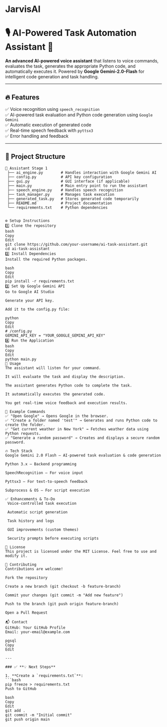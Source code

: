 # JarvisAI

# 🎙️ AI-Powered Task Automation Assistant 🚀

**An advanced AI-powered voice assistant** that listens to voice commands, evaluates the task, generates the appropriate Python code, and automatically executes it. Powered by **Google Gemini-2.0-Flash** for intelligent code generation and task handling.

---

## 🔥 **Features**

✅ Voice recognition using `speech_recognition`  
✅ AI-powered task evaluation and Python code generation using `Google Gemini`  
✅ Automatic execution of generated code  
✅ Real-time speech feedback with `pyttsx3`  
✅ Error handling and feedback  

---

## 📂 **Project Structure**

```plaintext
📁 Assistant Stage 1
 ├── ai_engine.py        # Handles interaction with Google Gemini AI
 ├── config.py           # API key configuration
 ├── gui.py              # GUI interface (if applicable)
 ├── main.py             # Main entry point to run the assistant
 ├── speech_engine.py    # Handles speech recognition
 ├── task_manager.py     # Manages task execution
 ├── generated_task.py   # Stores generated code temporarily
 ├── README.md           # Project documentation
 └── requirements.txt    # Python dependencies


⚙️ Setup Instructions
1️⃣ Clone the repository
bash
Copy
Edit
git clone https://github.com/your-username/ai-task-assistant.git
cd ai-task-assistant
2️⃣ Install Dependencies
Install the required Python packages.

bash
Copy
Edit
pip install -r requirements.txt
3️⃣ Set Up Google Gemini API
Go to Google AI Studio

Generate your API key.

Add it to the config.py file:

python
Copy
Edit
# /config.py
GEMINI_API_KEY = "YOUR_GOOGLE_GEMINI_API_KEY"
4️⃣ Run the Application
bash
Copy
Edit
python main.py
🎯 Usage
The assistant will listen for your command.

It will evaluate the task and display the description.

The assistant generates Python code to complete the task.

It automatically executes the generated code.

You get real-time voice feedback and execution results.

🚀 Example Commands
✅ "Open Google" → Opens Google in the browser.
✅ "Create a folder named 'test'" → Generates and runs Python code to create the folder.
✅ "Get current weather in New York" → Fetches weather data using Python requests.
✅ "Generate a random password" → Creates and displays a secure random password.

🔥 Tech Stack
Google Gemini 2.0 Flash – AI-powered task evaluation & code generation

Python 3.x – Backend programming

SpeechRecognition – For voice input

Pyttsx3 – For text-to-speech feedback

Subprocess & OS – For script execution

✅ Enhancements & To-Do
 Voice-controlled task execution

 Automatic script generation

 Task history and logs

 GUI improvements (custom themes)

 Security prompts before executing scripts

📄 License
This project is licensed under the MIT License. Feel free to use and modify it.

🤝 Contributing
Contributions are welcome!

Fork the repository

Create a new branch (git checkout -b feature-branch)

Commit your changes (git commit -m "Add new feature")

Push to the branch (git push origin feature-branch)

Open a Pull Request

📬 Contact
GitHub: Your GitHub Profile
Email: your-email@example.com

pgsql
Copy
Edit

---

### ✅ **💡 Next Steps**

1. **Create a `requirements.txt`**:
```bash
pip freeze > requirements.txt
Push to GitHub

bash
Copy
Edit
git add .
git commit -m "Initial commit"
git push origin main

